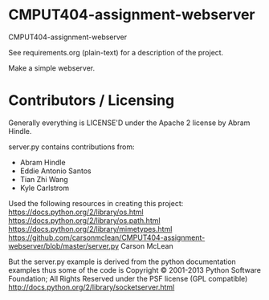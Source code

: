 CMPUT404-assignment-webserver
=============================

CMPUT404-assignment-webserver

See requirements.org (plain-text) for a description of the project.

Make a simple webserver.

Contributors / Licensing
========================

Generally everything is LICENSE'D under the Apache 2 license by Abram Hindle.

server.py contains contributions from:

* Abram Hindle
* Eddie Antonio Santos
* Tian Zhi Wang
* Kyle Carlstrom

Used the following resources in creating this project:  
https://docs.python.org/2/library/os.html  
https://docs.python.org/2/library/os.path.html  
https://docs.python.org/2/library/mimetypes.html  
https://github.com/carsonmclean/CMPUT404-assignment-webserver/blob/master/server.py Carson McLean

But the server.py example is derived from the python documentation
examples thus some of the code is Copyright © 2001-2013 Python
Software Foundation; All Rights Reserved under the PSF license (GPL
compatible) http://docs.python.org/2/library/socketserver.html

